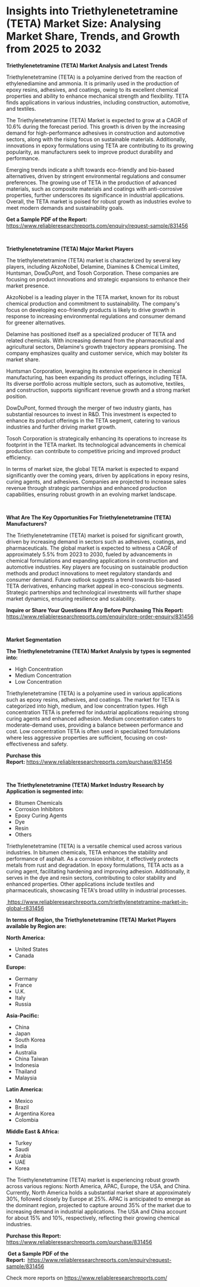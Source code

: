 <p><h1>Insights into Triethylenetetramine (TETA) Market Size: Analysing Market Share, Trends, and Growth from 2025 to 2032</h1></p><p><strong>Triethylenetetramine (TETA) Market Analysis and Latest Trends</strong></p>
<p><p>Triethylenetetramine (TETA) is a polyamine derived from the reaction of ethylenediamine and ammonia. It is primarily used in the production of epoxy resins, adhesives, and coatings, owing to its excellent chemical properties and ability to enhance mechanical strength and flexibility. TETA finds applications in various industries, including construction, automotive, and textiles.</p><p>The Triethylenetetramine (TETA) Market is expected to grow at a CAGR of 10.6% during the forecast period. This growth is driven by the increasing demand for high-performance adhesives in construction and automotive sectors, along with the rising focus on sustainable materials. Additionally, innovations in epoxy formulations using TETA are contributing to its growing popularity, as manufacturers seek to improve product durability and performance.</p><p>Emerging trends indicate a shift towards eco-friendly and bio-based alternatives, driven by stringent environmental regulations and consumer preferences. The growing use of TETA in the production of advanced materials, such as composite materials and coatings with anti-corrosive properties, further underscores its significance in industrial applications. Overall, the TETA market is poised for robust growth as industries evolve to meet modern demands and sustainability goals.</p></p>
<p><strong>Get a Sample PDF of the Report:&nbsp;</strong> <a href="https://www.reliableresearchreports.com/enquiry/request-sample/831456?utm_campaign=2395&utm_medium=2&utm_source=Github&utm_content=ia&utm_term=25032025&utm_id=triethylenetetramine-teta">https://www.reliableresearchreports.com/enquiry/request-sample/831456</a></p>
<p>&nbsp;</p>
<p><strong>Triethylenetetramine (TETA) Major Market Players</strong></p>
<p><p>The triethylenetetramine (TETA) market is characterized by several key players, including AkzoNobel, Delamine, Diamines & Chemical Limited, Huntsman, DowDuPont, and Tosoh Corporation. These companies are focusing on product innovations and strategic expansions to enhance their market presence.</p><p>AkzoNobel is a leading player in the TETA market, known for its robust chemical production and commitment to sustainability. The company's focus on developing eco-friendly products is likely to drive growth in response to increasing environmental regulations and consumer demand for greener alternatives.</p><p>Delamine has positioned itself as a specialized producer of TETA and related chemicals. With increasing demand from the pharmaceutical and agricultural sectors, Delamine's growth trajectory appears promising. The company emphasizes quality and customer service, which may bolster its market share.</p><p>Huntsman Corporation, leveraging its extensive experience in chemical manufacturing, has been expanding its product offerings, including TETA. Its diverse portfolio across multiple sectors, such as automotive, textiles, and construction, supports significant revenue growth and a strong market position.</p><p>DowDuPont, formed through the merger of two industry giants, has substantial resources to invest in R&D. This investment is expected to enhance its product offerings in the TETA segment, catering to various industries and further driving market growth.</p><p>Tosoh Corporation is strategically enhancing its operations to increase its footprint in the TETA market. Its technological advancements in chemical production can contribute to competitive pricing and improved product efficiency.</p><p>In terms of market size, the global TETA market is expected to expand significantly over the coming years, driven by applications in epoxy resins, curing agents, and adhesives. Companies are projected to increase sales revenue through strategic partnerships and enhanced production capabilities, ensuring robust growth in an evolving market landscape.</p></p>
<p>&nbsp;</p>
<p><strong>What Are The Key Opportunities For Triethylenetetramine (TETA) Manufacturers?</strong></p>
<p><p>The Triethylenetetramine (TETA) market is poised for significant growth, driven by increasing demand in sectors such as adhesives, coatings, and pharmaceuticals. The global market is expected to witness a CAGR of approximately 5.5% from 2023 to 2030, fueled by advancements in chemical formulations and expanding applications in construction and automotive industries. Key players are focusing on sustainable production methods and product innovations to meet regulatory standards and consumer demand. Future outlook suggests a trend towards bio-based TETA derivatives, enhancing market appeal in eco-conscious segments. Strategic partnerships and technological investments will further shape market dynamics, ensuring resilience and scalability.</p></p>
<p><strong>Inquire or Share Your Questions If Any Before Purchasing This Report:</strong> <a href="https://www.reliableresearchreports.com/enquiry/pre-order-enquiry/831456?utm_campaign=2395&utm_medium=2&utm_source=Github&utm_content=ia&utm_term=25032025&utm_id=triethylenetetramine-teta">https://www.reliableresearchreports.com/enquiry/pre-order-enquiry/831456</a></p>
<p>&nbsp;</p>
<p><strong>Market Segmentation</strong></p>
<p><strong>The Triethylenetetramine (TETA) Market Analysis by types is segmented into:</strong></p>
<p><ul><li>High Concentration</li><li>Medium Concentration</li><li>Low Concentration</li></ul></p>
<p><p>Triethylenetetramine (TETA) is a polyamine used in various applications such as epoxy resins, adhesives, and coatings. The market for TETA is categorized into high, medium, and low concentration types. High concentration TETA is preferred for industrial applications requiring strong curing agents and enhanced adhesion. Medium concentration caters to moderate-demand uses, providing a balance between performance and cost. Low concentration TETA is often used in specialized formulations where less aggressive properties are sufficient, focusing on cost-effectiveness and safety.</p></p>
<p><strong>Purchase this Report:&nbsp;</strong><a href="https://www.reliableresearchreports.com/purchase/831456?utm_campaign=2395&utm_medium=2&utm_source=Github&utm_content=ia&utm_term=25032025&utm_id=triethylenetetramine-teta">https://www.reliableresearchreports.com/purchase/831456</a></p>
<p>&nbsp;</p>
<p><strong>The Triethylenetetramine (TETA) Market Industry Research by Application is segmented into:</strong></p>
<p><ul><li>Bitumen Chemicals</li><li>Corrosion Inhibitors</li><li>Epoxy Curing Agents</li><li>Dye</li><li>Resin</li><li>Others</li></ul></p>
<p><p>Triethylenetetramine (TETA) is a versatile chemical used across various industries. In bitumen chemicals, TETA enhances the stability and performance of asphalt. As a corrosion inhibitor, it effectively protects metals from rust and degradation. In epoxy formulations, TETA acts as a curing agent, facilitating hardening and improving adhesion. Additionally, it serves in the dye and resin sectors, contributing to color stability and enhanced properties. Other applications include textiles and pharmaceuticals, showcasing TETA's broad utility in industrial processes.</p></p>
<p><a href="https://www.reliableresearchreports.com/triethylenetetramine-market-in-global-r831456?utm_campaign=2395&utm_medium=2&utm_source=Github&utm_content=ia&utm_term=25032025&utm_id=triethylenetetramine-teta">&nbsp;https://www.reliableresearchreports.com/triethylenetetramine-market-in-global-r831456</a></p>
<p><strong>In terms of Region, the Triethylenetetramine (TETA) Market Players available by Region are:</strong></p>
<p>
    <p> <strong> North America: </strong>
        <ul>
            <li>United States</li>
            <li>Canada</li>
        </ul>
        </p> 
    <p> <strong> Europe: </strong>
        <ul>
            <li>Germany</li>
            <li>France</li>
            <li>U.K.</li>
            <li>Italy</li>
            <li>Russia</li>
        </ul>
        </p> 
    <p> <strong> Asia-Pacific: </strong>
        <ul>
            <li>China</li>
            <li>Japan</li>
            <li>South Korea</li>
            <li>India</li>
            <li>Australia</li>
            <li>China Taiwan</li>
            <li>Indonesia</li>
            <li>Thailand</li>
            <li>Malaysia</li>
        </ul>
        </p> 
    <p> <strong> Latin America: </strong>
        <ul>
            <li>Mexico</li>
            <li>Brazil</li>
            <li>Argentina Korea</li>
            <li>Colombia</li>
        </ul>
        </p> 
    <p> <strong> Middle East & Africa: </strong>
        <ul>
            <li>Turkey</li>
            <li>Saudi</li>
            <li>Arabia</li>
            <li>UAE</li>
            <li>Korea</li>
        </ul>
    </p>
    </p>
<p><p>The Triethylenetetramine (TETA) market is experiencing robust growth across various regions: North America, APAC, Europe, the USA, and China. Currently, North America holds a substantial market share at approximately 30%, followed closely by Europe at 25%. APAC is anticipated to emerge as the dominant region, projected to capture around 35% of the market due to increasing demand in industrial applications. The USA and China account for about 15% and 10%, respectively, reflecting their growing chemical industries.</p></p>
<p><strong>Purchase this Report: </strong><a href="https://www.reliableresearchreports.com/purchase/831456?utm_campaign=2395&utm_medium=2&utm_source=Github&utm_content=ia&utm_term=25032025&utm_id=triethylenetetramine-teta">https://www.reliableresearchreports.com/purchase/831456</a></p>
<p>&nbsp;<strong>Get a Sample PDF of the Report:&nbsp;&nbsp;</strong><a href="https://www.reliableresearchreports.com/enquiry/request-sample/831456?utm_campaign=2395&utm_medium=2&utm_source=Github&utm_content=ia&utm_term=25032025&utm_id=triethylenetetramine-teta">https://www.reliableresearchreports.com/enquiry/request-sample/831456</a></p>
<p><strong></strong></p>
<p>Check more reports on <a href="https://www.reliableresearchreports.com/?utm_campaign=2395&utm_medium=2&utm_source=Github&utm_content=ia&utm_term=25032025&utm_id=triethylenetetramine-teta">https://www.reliableresearchreports.com/</a></p>